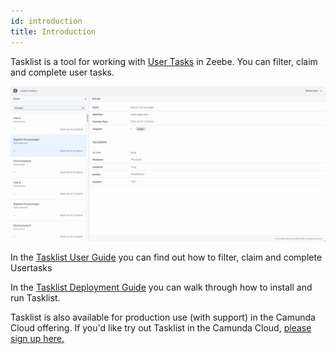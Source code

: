 ```yaml
---
id: introduction
title: Introduction
---
```


Tasklist is a tool for working with [User Tasks](https://docs.camunda.org/manual/7.8/reference/bpmn20/tasks/user-task/) in Zeebe.
You can filter, claim and complete user tasks.

<!--
import ThemedImage from '@theme/ThemedImage';

<ThemedImage
alt="Tasklist Introduction"
sources={{
light: useBaseUrl('img/tasklist-introduction_light.png'),
dark: useBaseUrl('img/tasklist-introduction_dark.png'),
}}
/>;
-->


![tasklist-introduction](img/tasklist-introduction_light.png)

In the [Tasklist User Guide](userguide/overview) you can find out how to filter, claim and complete Usertasks

In the [Tasklist Deployment Guide](deployment/install-and-start) you can walk through how to install and run Tasklist.

Tasklist is also available for production use (with support) in the Camunda Cloud offering.
If you'd like try out Tasklist in the Camunda Cloud, [please sign up here.](https://accounts.cloud.camunda.io/signup)

 